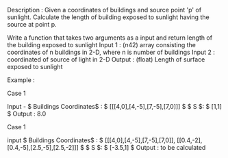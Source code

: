 Description : Given a coordinates of buildings and source point 'p' of sunlight. Calculate the length of building exposed to sunlight having the source at point p.




Write a function that takes two arguments as a input and return length of the building exposed to sunlight
Input 1 : $(n42)$ array consisting the coordinates of n buildings in 2-D, where n is number of buildings
Input 2 : coordinated of source of light in 2-D
Output : (float) Length of surface exposed to sunlight

Example :

Case 1

Input -
$ Buildings Coordinates$ : $ [[[4,0],[4,-5],[7,-5],[7,0]]] $
$ S $: $ [1,1] $
Output : 8.0

Case 1

input
$ Buildings Coordinates$ : $ [[[4,0],[4,-5],[7,-5],[7,0]], [[0.4,-2],[0.4,-5],[2.5,-5],[2.5,-2]]] $
$ S $: $ [-3.5,1] $
Output : to be calculated
